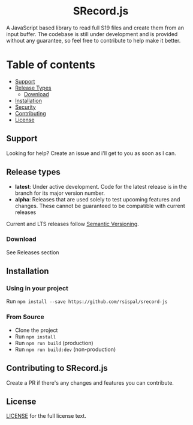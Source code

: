 <!--lint disable no-literal-urls-->
<h1 align="center">
  SRecord.js
</h1>

A JavaScript based library to read full S19 files and create them from an input buffer. The codebase is still under development and is provided without any guarantee, so feel free to contribute to help make it better.

# Table of contents

- [Support](#support)
- [Release Types](#release-types)
  - [Download](#download)
- [Installation](#installation)
- [Security](#security)
- [Contributing](#contributing-to-nodejs)
- [License](#license)

## Support

Looking for help? Create an issue and i'll get to you as soon as I can.

## Release types

- **latest**: Under active development. Code for the latest release is in the
  branch for its major version number.
- **alpha**: Releases that are used solely to test upcoming features and changes. These cannot be guaranteed to be compatible with current releases

Current and LTS releases follow [Semantic Versioning](https://semver.org).

### Download

See Releases section

## Installation

### Using in your project

Run `npm install --save https://github.com/rsispal/srecord-js`

### From Source

- Clone the project
- Run `npm install`
- Run `npm run build` (production)
- Run `npm run build:dev` (non-production)

## Contributing to SRecord.js

Create a PR if there's any changes and features you can contribute.

## License

[LICENSE](https://github.com/rsispal/srecord-js/node/blob/master/LICENSE) for the full
license text.
